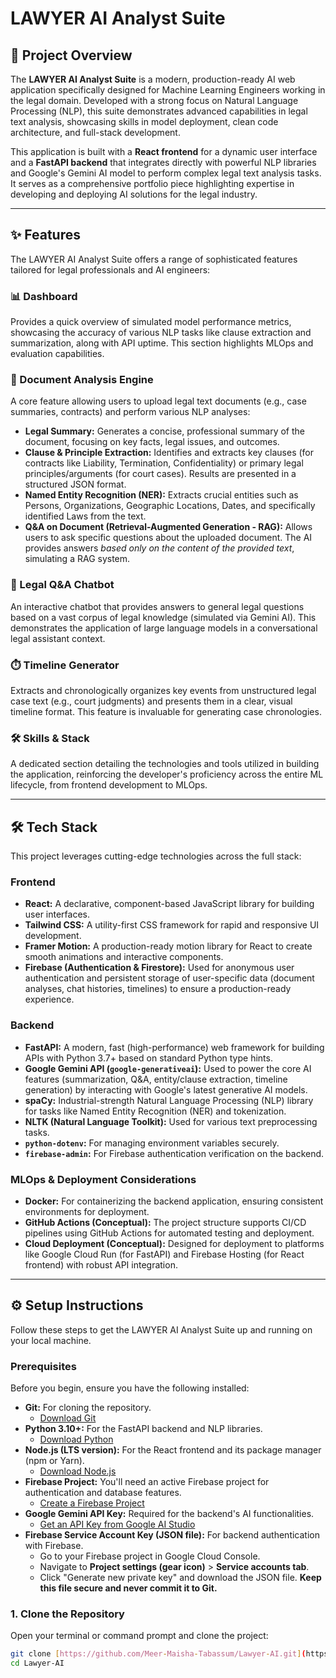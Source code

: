 # LAWYER AI Analyst Suite


## 🚀 Project Overview

The **LAWYER AI Analyst Suite** is a modern, production-ready AI web application specifically designed for Machine Learning Engineers working in the legal domain. Developed with a strong focus on Natural Language Processing (NLP), this suite demonstrates advanced capabilities in legal text analysis, showcasing skills in model deployment, clean code architecture, and full-stack development.

This application is built with a **React frontend** for a dynamic user interface and a **FastAPI backend** that integrates directly with powerful NLP libraries and Google's Gemini AI model to perform complex legal text analysis tasks. It serves as a comprehensive portfolio piece highlighting expertise in developing and deploying AI solutions for the legal industry.

---

## ✨ Features

The LAWYER AI Analyst Suite offers a range of sophisticated features tailored for legal professionals and AI engineers:

### 📊 Dashboard
Provides a quick overview of simulated model performance metrics, showcasing the accuracy of various NLP tasks like clause extraction and summarization, along with API uptime. This section highlights MLOps and evaluation capabilities.

### 📄 Document Analysis Engine
A core feature allowing users to upload legal text documents (e.g., case summaries, contracts) and perform various NLP analyses:
* **Legal Summary:** Generates a concise, professional summary of the document, focusing on key facts, legal issues, and outcomes.
* **Clause & Principle Extraction:** Identifies and extracts key clauses (for contracts like Liability, Termination, Confidentiality) or primary legal principles/arguments (for court cases). Results are presented in a structured JSON format.
* **Named Entity Recognition (NER):** Extracts crucial entities such as Persons, Organizations, Geographic Locations, Dates, and specifically identified Laws from the text.
* **Q&A on Document (Retrieval-Augmented Generation - RAG):** Allows users to ask specific questions about the uploaded document. The AI provides answers *based only on the content of the provided text*, simulating a RAG system.

### 🤖 Legal Q&A Chatbot
An interactive chatbot that provides answers to general legal questions based on a vast corpus of legal knowledge (simulated via Gemini AI). This demonstrates the application of large language models in a conversational legal assistant context.

### ⏱️ Timeline Generator
Extracts and chronologically organizes key events from unstructured legal case text (e.g., court judgments) and presents them in a clear, visual timeline format. This feature is invaluable for generating case chronologies.

### 🛠️ Skills & Stack
A dedicated section detailing the technologies and tools utilized in building the application, reinforcing the developer's proficiency across the entire ML lifecycle, from frontend development to MLOps.

---

## 🛠️ Tech Stack

This project leverages cutting-edge technologies across the full stack:

### Frontend
* **React:** A declarative, component-based JavaScript library for building user interfaces.
* **Tailwind CSS:** A utility-first CSS framework for rapid and responsive UI development.
* **Framer Motion:** A production-ready motion library for React to create smooth animations and interactive components.
* **Firebase (Authentication & Firestore):** Used for anonymous user authentication and persistent storage of user-specific data (document analyses, chat histories, timelines) to ensure a production-ready experience.

### Backend
* **FastAPI:** A modern, fast (high-performance) web framework for building APIs with Python 3.7+ based on standard Python type hints.
* **Google Gemini API (`google-generativeai`):** Used to power the core AI features (summarization, Q&A, entity/clause extraction, timeline generation) by interacting with Google's latest generative AI models.
* **spaCy:** Industrial-strength Natural Language Processing (NLP) library for tasks like Named Entity Recognition (NER) and tokenization.
* **NLTK (Natural Language Toolkit):** Used for various text preprocessing tasks.
* **`python-dotenv`:** For managing environment variables securely.
* **`firebase-admin`:** For Firebase authentication verification on the backend.

### MLOps & Deployment Considerations
* **Docker:** For containerizing the backend application, ensuring consistent environments for deployment.
* **GitHub Actions (Conceptual):** The project structure supports CI/CD pipelines using GitHub Actions for automated testing and deployment.
* **Cloud Deployment (Conceptual):** Designed for deployment to platforms like Google Cloud Run (for FastAPI) and Firebase Hosting (for React frontend) with robust API integration.

---

## ⚙️ Setup Instructions

Follow these steps to get the LAWYER AI Analyst Suite up and running on your local machine.

### Prerequisites

Before you begin, ensure you have the following installed:

* **Git:** For cloning the repository.
    * [Download Git](https://git-scm.com/downloads)
* **Python 3.10+:** For the FastAPI backend and NLP libraries.
    * [Download Python](https://www.python.org/downloads/)
* **Node.js (LTS version):** For the React frontend and its package manager (npm or Yarn).
    * [Download Node.js](https://nodejs.org/en/download/)
* **Firebase Project:** You'll need an active Firebase project for authentication and database features.
    * [Create a Firebase Project](https://firebase.google.com/docs/web/setup)
* **Google Gemini API Key:** Required for the backend's AI functionalities.
    * [Get an API Key from Google AI Studio](https://aistudio.google.com/app/apikey)
* **Firebase Service Account Key (JSON file):** For backend authentication with Firebase.
    * Go to your Firebase project in Google Cloud Console.
    * Navigate to **Project settings (gear icon)** > **Service accounts tab**.
    * Click "Generate new private key" and download the JSON file. **Keep this file secure and never commit it to Git.**

### 1. Clone the Repository

Open your terminal or command prompt and clone the project:

```bash
git clone [https://github.com/Meer-Maisha-Tabassum/Lawyer-AI.git](https://github.com/Meer-Maisha-Tabassum/Lawyer-AI.git)
cd Lawyer-AI
